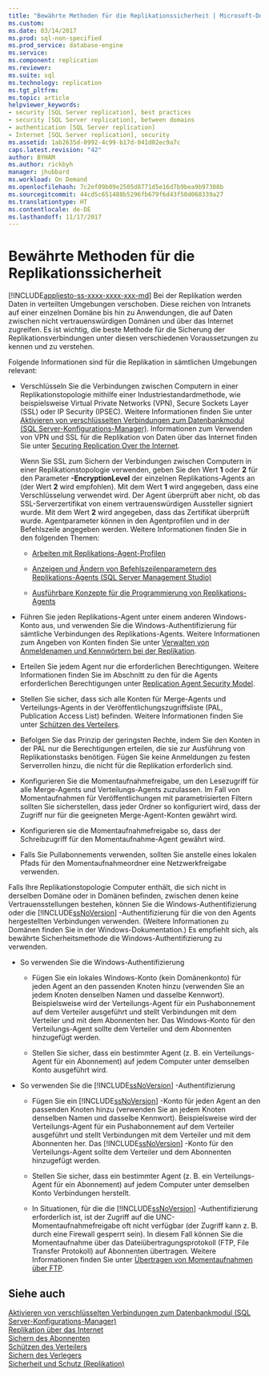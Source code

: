 ```yaml
---
title: "Bewährte Methoden für die Replikationssicherheit | Microsoft-Dokumentation"
ms.custom: 
ms.date: 03/14/2017
ms.prod: sql-non-specified
ms.prod_service: database-engine
ms.service: 
ms.component: replication
ms.reviewer: 
ms.suite: sql
ms.technology: replication
ms.tgt_pltfrm: 
ms.topic: article
helpviewer_keywords:
- security [SQL Server replication], best practices
- security [SQL Server replication], between domains
- authentication [SQL Server replication]
- Internet [SQL Server replication], security
ms.assetid: 1ab2635d-0992-4c99-b17d-041d02ec9a7c
caps.latest.revision: "42"
author: BYHAM
ms.author: rickbyh
manager: jhubbard
ms.workload: On Demand
ms.openlocfilehash: 7c2ef09b09e2505d8771d5e16d7b9bea9b97308b
ms.sourcegitcommit: 44cd5c651488b5296fb679f6d43f50d068339a27
ms.translationtype: HT
ms.contentlocale: de-DE
ms.lasthandoff: 11/17/2017
---
```

# <a name="replication-security-best-practices"></a>Bewährte Methoden für die Replikationssicherheit
[!INCLUDE[appliesto-ss-xxxx-xxxx-xxx-md](../../../includes/appliesto-ss-xxxx-xxxx-xxx-md.md)] Bei der Replikation werden Daten in verteilten Umgebungen verschoben. Diese reichen von Intranets auf einer einzelnen Domäne bis hin zu Anwendungen, die auf Daten zwischen nicht vertrauenswürdigen Domänen und über das Internet zugreifen. Es ist wichtig, die beste Methode für die Sicherung der Replikationsverbindungen unter diesen verschiedenen Voraussetzungen zu kennen und zu verstehen.  
  
 Folgende Informationen sind für die Replikation in sämtlichen Umgebungen relevant:  
  
-   Verschlüsseln Sie die Verbindungen zwischen Computern in einer Replikationstopologie mithilfe einer Industriestandardmethode, wie beispielsweise Virtual Private Networks (VPN), Secure Sockets Layer (SSL) oder IP Security (IPSEC). Weitere Informationen finden Sie unter [Aktivieren von verschlüsselten Verbindungen zum Datenbankmodul &#40;SQL Server-Konfigurations-Manager&#41;](../../../database-engine/configure-windows/enable-encrypted-connections-to-the-database-engine.md). Informationen zum Verwenden von VPN und SSL für die Replikation von Daten über das Internet finden Sie unter [Securing Replication Over the Internet](../../../relational-databases/replication/security/securing-replication-over-the-internet.md).  
  
     Wenn Sie SSL zum Sichern der Verbindungen zwischen Computern in einer Replikationstopologie verwenden, geben Sie den Wert **1** oder **2** für den Parameter **-EncryptionLevel** der einzelnen Replikations-Agents an (der Wert **2** wird empfohlen). Mit dem Wert **1** wird angegeben, dass eine Verschlüsselung verwendet wird. Der Agent überprüft aber nicht, ob das SSL-Serverzertifikat von einem vertrauenswürdigen Aussteller signiert wurde. Mit dem Wert **2** wird angegeben, dass das Zertifikat überprüft wurde. Agentparameter können in den Agentprofilen und in der Befehlszeile angegeben werden. Weitere Informationen finden Sie in den folgenden Themen:  
  
    -   [Arbeiten mit Replikations-Agent-Profilen](../../../relational-databases/replication/agents/work-with-replication-agent-profiles.md)  
  
    -   [Anzeigen und Ändern von Befehlszeilenparametern des Replikations-Agents &#40;SQL Server Management Studio&#41;](../../../relational-databases/replication/agents/view-and-modify-replication-agent-command-prompt-parameters.md)  
  
    -   [Ausführbare Konzepte für die Programmierung von Replikations-Agents](../../../relational-databases/replication/concepts/replication-agent-executables-concepts.md)  
  
-   Führen Sie jeden Replikations-Agent unter einem anderen Windows-Konto aus, und verwenden Sie die Windows-Authentifizierung für sämtliche Verbindungen des Replikations-Agents. Weitere Informationen zum Angeben von Konten finden Sie unter [Verwalten von Anmeldenamen und Kennwörtern bei der Replikation](../../../relational-databases/replication/security/manage-logins-and-passwords-in-replication.md).  
  
-   Erteilen Sie jedem Agent nur die erforderlichen Berechtigungen. Weitere Informationen finden Sie im Abschnitt zu den für die Agents erforderlichen Berechtigungen unter [Replication Agent Security Model](../../../relational-databases/replication/security/replication-agent-security-model.md).  
  
-   Stellen Sie sicher, dass sich alle Konten für Merge-Agents und Verteilungs-Agents in der Veröffentlichungszugriffsliste (PAL, Publication Access List) befinden. Weitere Informationen finden Sie unter [Schützen des Verteilers](../../../relational-databases/replication/security/secure-the-publisher.md).  
  
-   Befolgen Sie das Prinzip der geringsten Rechte, indem Sie den Konten in der PAL nur die Berechtigungen erteilen, die sie zur Ausführung von Replikationstasks benötigen. Fügen Sie keine Anmeldungen zu festen Serverrollen hinzu, die nicht für die Replikation erforderlich sind.  
  
-   Konfigurieren Sie die Momentaufnahmefreigabe, um den Lesezugriff für alle Merge-Agents und Verteilungs-Agents zuzulassen. Im Fall von Momentaufnahmen für Veröffentlichungen mit parametrisierten Filtern sollten Sie sicherstellen, dass jeder Ordner so konfiguriert wird, dass der Zugriff nur für die geeigneten Merge-Agent-Konten gewährt wird.  
  
-   Konfigurieren sie die Momentaufnahmefreigabe so, dass der Schreibzugriff für den Momentaufnahme-Agent gewährt wird.  
  
-   Falls Sie Pullabonnements verwenden, sollten Sie anstelle eines lokalen Pfads für den Momentaufnahmeordner eine Netzwerkfreigabe verwenden.  
  
 Falls Ihre Replikationstopologie Computer enthält, die sich nicht in derselben Domäne oder in Domänen befinden, zwischen denen keine Vertrauensstellungen bestehen, können Sie die Windows-Authentifizierung oder die [!INCLUDE[ssNoVersion](../../../includes/ssnoversion-md.md)] -Authentifizierung für die von den Agents hergestellten Verbindungen verwenden. (Weitere Informationen zu Domänen finden Sie in der Windows-Dokumentation.) Es empfiehlt sich, als bewährte Sicherheitsmethode die Windows-Authentifizierung zu verwenden.  
  
-   So verwenden Sie die Windows-Authentifizierung  
  
    -   Fügen Sie ein lokales Windows-Konto (kein Domänenkonto) für jeden Agent an den passenden Knoten hinzu (verwenden Sie an jedem Knoten denselben Namen und dasselbe Kennwort). Beispielsweise wird der Verteilungs-Agent für ein Pushabonnement auf dem Verteiler ausgeführt und stellt Verbindungen mit dem Verteiler und mit dem Abonnenten her. Das Windows-Konto für den Verteilungs-Agent sollte dem Verteiler und dem Abonnenten hinzugefügt werden.  
  
    -   Stellen Sie sicher, dass ein bestimmter Agent (z. B. ein Verteilungs-Agent für ein Abonnement) auf jedem Computer unter demselben Konto ausgeführt wird.  
  
-   So verwenden Sie die [!INCLUDE[ssNoVersion](../../../includes/ssnoversion-md.md)] -Authentifizierung  
  
    -   Fügen Sie ein [!INCLUDE[ssNoVersion](../../../includes/ssnoversion-md.md)] -Konto für jeden Agent an den passenden Knoten hinzu (verwenden Sie an jedem Knoten denselben Namen und dasselbe Kennwort). Beispielsweise wird der Verteilungs-Agent für ein Pushabonnement auf dem Verteiler ausgeführt und stellt Verbindungen mit dem Verteiler und mit dem Abonnenten her. Das [!INCLUDE[ssNoVersion](../../../includes/ssnoversion-md.md)] -Konto für den Verteilungs-Agent sollte dem Verteiler und dem Abonnenten hinzugefügt werden.  
  
    -   Stellen Sie sicher, dass ein bestimmter Agent (z. B. ein Verteilungs-Agent für ein Abonnement) auf jedem Computer unter demselben Konto Verbindungen herstellt.  
  
    -   In Situationen, für die die [!INCLUDE[ssNoVersion](../../../includes/ssnoversion-md.md)] -Authentifizierung erforderlich ist, ist der Zugriff auf die UNC-Momentaufnahmefreigabe oft nicht verfügbar (der Zugriff kann z. B. durch eine Firewall gesperrt sein). In diesem Fall können Sie die Momentaufnahme über das Dateiübertragungsprotokoll (FTP, File Transfer Protokoll) auf Abonnenten übertragen. Weitere Informationen finden Sie unter [Übertragen von Momentaufnahmen über FTP](../../../relational-databases/replication/transfer-snapshots-through-ftp.md).  
  
## <a name="see-also"></a>Siehe auch  
 [Aktivieren von verschlüsselten Verbindungen zum Datenbankmodul &#40;SQL Server-Konfigurations-Manager&#41;](../../../database-engine/configure-windows/enable-encrypted-connections-to-the-database-engine.md)   
 [Replikation über das Internet](../../../relational-databases/replication/replication-over-the-internet.md)   
 [Sichern des Abonnenten](../../../relational-databases/replication/security/secure-the-subscriber.md)   
 [Schützen des Verteilers](../../../relational-databases/replication/security/secure-the-distributor.md)   
 [Sichern des Verlegers](../../../relational-databases/replication/security/secure-the-publisher.md)   
 [Sicherheit und Schutz &#40;Replikation&#41;](../../../relational-databases/replication/security/security-and-protection-replication.md)  
  
  
